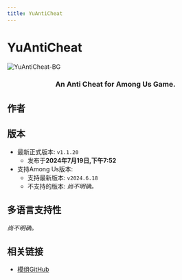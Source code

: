 ```yaml
---
title: YuAntiCheat
---
```

# YuAntiCheat
![YuAntiCheat-BG](https://cn-sy1.rains3.com/xtremewave/YuAntiCheat.jpg)

<div align="center">
<h3>An Anti Cheat for Among Us Game.</h3>
</div>

<script setup>
import { VPTeamMembers } from 'vitepress/theme'

const members = [
  {
    avatar: 'https://cn-sy1.rains3.com/xtremewave/Yu.png',
    name: 'Yu',
    title: '开发者',
    links: [
      { icon: 'github', link: 'https://github.com/Night-GUA' },
      { icon: 'discord', link: 'https://discord.gg/9Jy7gzPq' },
    ]
  }
]

</script>

## 作者

<div align="center">
<VPTeamMembers size="small" :members="members" />
</div>

## 版本
- 最新正式版本: `v1.1.20`
  - 发布于**2024年7月19日,下午7:52**
- 支持Among Us版本:
    - 支持最新版本: `v2024.6.18`
    - 不支持的版本: *尚不明确。*
## 多语言支持性
*尚不明确。*

## 相关链接

- [模组GitHub](https://github.com/Night-GUA/YuAntiCheat)